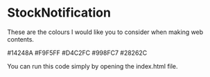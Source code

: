 # StockNotification 

These are the colours I would like you to consider when making web contents.

#14248A
#F9F5FF
#D4C2FC
#998FC7
#28262C

You can run this code simply by opening the index.html file.
